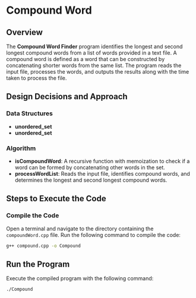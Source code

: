 # Compound Word 

## Overview
The **Compound Word Finder** program identifies the longest and second longest compound words from a list of words provided in a text file. A compound word is defined as a word that can be constructed by concatenating shorter words from the same list. The program reads the input file, processes the words, and outputs the results along with the time taken to process the file.

## Design Decisions and Approach

### Data Structures
- **unordered_set**
- **unordered_set**

### Algorithm
- **isCompoundWord**: A recursive function with memoization to check if a word can be formed by concatenating other words in the set.
- **processWordList**: Reads the input file, identifies compound words, and determines the longest and second longest compound words.

## Steps to Execute the Code

### Compile the Code
Open a terminal and navigate to the directory containing the `compoundWord.cpp` file. Run the following command to compile the code:

```bash
g++ compound.cpp -o Compound
 ```
## Run the Program
Execute the compiled program with the following command:

```
./Compound
```
